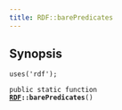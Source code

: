 ```yaml
---
title: RDF::barePredicates
---
```


## Synopsis

<code>uses('rdf');</code>

<code>public static function <b><a href="RDF">RDF</a>::barePredicates</b>()</code>

